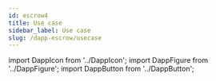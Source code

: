 ```yaml
---
id: escrow4
title: Use case
sidebar_label: Use case
slug: /dapp-escrow/usecase
---
```


import DappIcon from '../DappIcon';
import DappFigure from '../DappFigure';
import DappButton from '../DappButton';
